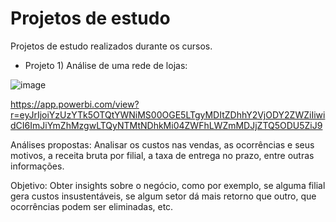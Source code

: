 # Projetos de estudo
Projetos de estudo realizados durante os cursos.

* Projeto 1) Análise de uma rede de lojas:

![image](https://user-images.githubusercontent.com/90691653/134807639-b17587f4-4855-4368-a48c-b573c4521e67.png)

https://app.powerbi.com/view?r=eyJrIjoiYzUzYTk5OTQtYWNiMS00OGE5LTgyMDItZDhhY2VjODY2ZWZiIiwidCI6ImJiYmZhMzgwLTQyNTMtNDhkMi04ZWFhLWZmMDJjZTQ5ODU5ZiJ9

Análises propostas: Analisar os custos nas vendas, as ocorrências e seus motivos, a receita bruta por filial, a taxa de entrega no prazo, entre outras informações. 

Objetivo: Obter insights sobre o negócio, como por exemplo, se alguma filial gera custos insustentáveis, se algum setor dá mais retorno que outro, que ocorrências podem ser eliminadas, etc.
